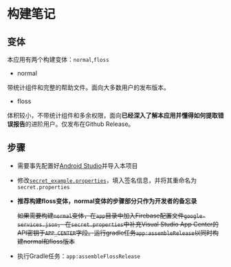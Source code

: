 # 构建笔记

## 变体

本应用有两个构建变体：`normal`,`floss`

* normal

带统计组件和完整的帮助文件。面向大多数用户的发布版本。

* floss

体积较小，不带统计组件和多余权限，面向**已经深入了解本应用并懂得如何提取错误报告**的进阶用户。仅发布在Github Release。

## 步骤

- 需要事先配置好[Android Studio](https://developer.android.google.cn/studio)并导入本项目

- 修改[`secret_example.properties`](secret_example.properties)，填入签名信息，并将其重命名为`secret.properties`

- **推荐构建floss变体，normal变体的步骤部分只作为开发者的备忘录**
  
  ~~如果需要构建`normal`变体，在`app`目录中加入Firebase配置文件`google-services.json`， 在`secret.properties`中补充Visual
  Studio App Center的API密钥于`APP_CENTER`字段。运行gradle任务`app:assembleRelease`以同时构建normal和floss版本~~

- 执行Gradle任务：`app:assembleFlossRelease`